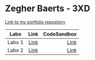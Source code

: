 # Zegher Baerts - 3XD

[Link to my portfolio repository](https://github.com/zegher/dev5-portfolios-2023) 


| Labo        | Link           | CodeSandbox  |
| ------------- |:-------------:| -----:|
| Labo 1 | [Link](https://github.com/zegher/LAB1-DEV5-SPEECH) | [Link](x) |
| Labo 2 | [Link](https://github.com/zegher/LAB2-islands) | [Link](x) |
